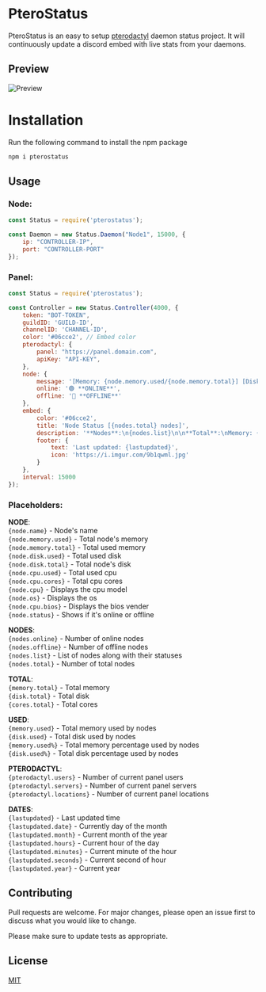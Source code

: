 # PteroStatus

PteroStatus is an easy to setup [pterodactyl](https://github.com/pterodactyl/panel) daemon status project. It will continuously update a discord embed with live stats from your daemons.

## Preview

![Preview](https://i.gyazo.com/fe785175ce3e08ece87ab234df6993ed.png)

# Installation

Run the following command to install the npm package

```bash
npm i pterostatus
```

## Usage

### Node:
```javascript
const Status = require('pterostatus');

const Daemon = new Status.Daemon("Node1", 15000, {
    ip: "CONTROLLER-IP",
    port: "CONTROLLER-PORT"
});
```

### Panel:
```javascript
const Status = require('pterostatus');

const Controller = new Status.Controller(4000, {
    token: "BOT-TOKEN",
    guildID: 'GUILD-ID',
    channelID: 'CHANNEL-ID',
    color: '#06cce2', // Embed color
    pterodactyl: {
        panel: "https://panel.domain.com",
        apiKey: "API-KEY",
    },
    node: {
        message: '[Memory: {node.memory.used/{node.memory.total}] [Disk: {node.disk.used}/{node.disk.total}]',
        online: '🟢 **ONLINE**',
        offline: '🔴 **OFFLINE**'
    },
    embed: {
        color: '#06cce2',
        title: 'Node Status [{nodes.total} nodes]',
        description: '**Nodes**:\n{nodes.list}\n\n**Total**:\nMemory: {memory.used}/{memory.total}\nDisk: {disk.used}/{disk.total}\n\n**Pterodactyl:**\nUsers: {pterodactyl.users}\nServers: {pterodactyl.servers}'
        footer: {
            text: 'Last updated: {lastupdated}',
            icon: 'https://i.imgur.com/9b1qwml.jpg'
        }
    },
    interval: 15000
});
```


### Placeholders:
**NODE**:<br />
`{node.name}` - Node's name<br />
`{node.memory.used}` - Total node's memory<br />
`{node.memory.total}` - Total used memory<br />
`{node.disk.used}` - Total used disk<br />
`{node.disk.total}` - Total node's disk<br />
`{node.cpu.used}` - Total used cpu<br />
`{node.cpu.cores}` - Total cpu cores<br />
`{node.cpu}` - Displays the cpu model<br />
`{node.os}` - Displays the os<br />
`{node.cpu.bios}` - Displays the bios vender<br />
`{node.status}` - Shows if it's online or offline<br />

**NODES**:<br />
`{nodes.online}` - Number of online nodes<br />
`{nodes.offline}` - Number of offline nodes<br />
`{nodes.list}` - List of nodes along with their statuses<br />
`{nodes.total}` - Number of total nodes<br />

**TOTAL**:<br />
`{memory.total}` - Total memory<br />
`{disk.total}` - Total disk<br />
`{cores.total}` - Total cores<br />

**USED**:<br />
`{memory.used}` - Total memory used by nodes<br />
`{disk.used}` - Total disk used by nodes<br />
`{memory.used%}` - Total memory percentage used by nodes<br />
`{disk.used%}` - Total disk percentage used by nodes<br />

**PTERODACTYL**:<br />
`{pterodactyl.users}` - Number of current panel users<br />
`{pterodactyl.servers}` - Number of current panel servers<br />
`{pterodactyl.locations}` - Number of current panel locations<br />

**DATES**:<br />
`{lastupdated}` - Last updated time<br />
`{lastupdated.date}` - Currently day of the month<br />
`{lastupdated.month}` - Current month of the year<br />
`{lastupdated.hours}` - Current hour of the day<br />
`{lastupdated.minutes}` - Current minute of the hour<br />
`{lastupdated.seconds}` - Current second of hour<br />
`{lastupdated.year}` - Current year<br />

## Contributing
Pull requests are welcome. For major changes, please open an issue first to discuss what you would like to change.

Please make sure to update tests as appropriate.

## License
[MIT](https://choosealicense.com/licenses/mit/)